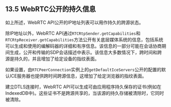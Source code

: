 ## 13.5 WebRTC公开的持久信息

如上所述，WebRTC API公开的IP地址列表可以用作持久的跨源状态。

除IP地址以外，WebRTC API通过`RTCRtpSender.getCapabilities`和`RTCRtpReceiver.getCapabilities`方法公开有关底层媒体系统的信息，包括系统可以生成和使用的编解码器的详细和有序信息。该信息的一部分可能在会话协商期间生成，公开和传输的SDP会话描述中表示。该信息大多数情况下，跨时间和跨源是持久的，并且增加了给定设备的指纹表面。

如果设置，由`RTCPeerConnection`实例上的`getDefaultIceServers`公开的配置的默认ICE服务器也提供跨时间跨源信息，这增加了给定浏览器的指纹表面。

建立DTLS连接时，WebRTC API可以生成可由应用程序持久保存的证书(例如在IndexedDB中)。这些证书不是跨源共享的，当该源的持久存储被清除时，它同时被清除。

